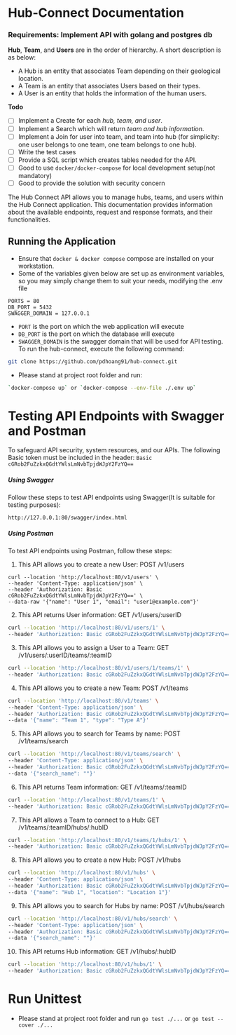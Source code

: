 # Hub-Connect Documentation
### Requirements: Implement API with golang and postgres db

**Hub**, **Team**, and **Users** are in the order of hierarchy. A short description is as below:

- A Hub is an entity that associates Team depending on their geological location.
- A Team is an entity that associates Users based on their types.
- A User is an entity that holds the information of the human users.

**Todo**
- [ ] Implement a Create for each _hub, team, and user_.
- [ ] Implement a Search which will return _team and hub information_.
- [ ] Implement a Join for user into team, and team into hub (for simplicity: one user belongs to one team, one team belongs to one hub).
- [ ] Write the test cases
- [ ] Provide a SQL script which creates tables needed for the API.
- [ ] Good to use `docker/docker-compose` for local development setup(not mandatory)
- [ ] Good to provide the solution with security concern

The Hub Connect API allows you to manage hubs, teams, and users within the Hub Connect application. This documentation provides information about the available endpoints, request and response formats, and their functionalities.


## Running the Application
- Ensure that `docker & docker compose` compose are installed on your workstation.
- Some of the variables given below are set up as environment variables, so you may simply change them to suit your needs, modifying the .env file
```
PORTS = 80
DB_PORT = 5432
SWAGGER_DOMAIN = 127.0.0.1
```
- `PORT` is the port on which the web application will execute
- `DB_PORT` is the port on which the database will execute
- `SWAGGER_DOMAIN` is the swagger domain that will be used for API testing.
To run the hub-connect, execute the following command:
```sh
git clone https://github.com/pdhoang91/hub-connect.git
```
- Please stand at project root folder and run:
```sh
`docker-compose up` or `docker-compose --env-file ./.env up`
```
# Testing API Endpoints with Swagger and Postman
To safeguard API security, system resources, and our APIs. The following Basic token must be included in the header:
`Basic cGRob2FuZzkxQGdtYWlsLmNvbTpjdWJpY2FzYQ==`

##### Using Swagger
Follow these steps to test API endpoints using Swagger(It is suitable for testing purposes):
```shell
http://127.0.0.1:80/swagger/index.html
```

#####  Using Postman
To test API endpoints using Postman, follow these steps:

1. This API allows you to create a new User: POST /v1/users
```shell
curl --location 'http://localhost:80/v1/users' \
--header 'Content-Type: application/json' \
--header 'Authorization: Basic cGRob2FuZzkxQGdtYWlsLmNvbTpjdWJpY2FzYQ==' \
--data-raw '{"name": "User 1", "email": "user1@example.com"}'
```

2. This API returns User information: GET /v1/users/:userID
```sh
curl --location 'http://localhost:80/v1/users/1' \
--header 'Authorization: Basic cGRob2FuZzkxQGdtYWlsLmNvbTpjdWJpY2FzYQ=='
```
3. This API allows you to assign a User to a Team: GET /v1/users/:userID/teams/:teamID
```sh
curl --location 'http://localhost:80/v1/users/1/teams/1' \
--header 'Authorization: Basic cGRob2FuZzkxQGdtYWlsLmNvbTpjdWJpY2FzYQ=='
```

4.  This API allows you to create a new Team: POST /v1/teams
```sh
curl --location 'http://localhost:80/v1/teams' \
--header 'Content-Type: application/json' \
--header 'Authorization: Basic cGRob2FuZzkxQGdtYWlsLmNvbTpjdWJpY2FzYQ==' \
--data '{"name": "Team 1", "type": "Type A"}'
```
5.  This API allows you to search for Teams by name: POST /v1/teams/search
```sh
curl --location 'http://localhost:80/v1/teams/search' \
--header 'Content-Type: application/json' \
--header 'Authorization: Basic cGRob2FuZzkxQGdtYWlsLmNvbTpjdWJpY2FzYQ==' \
--data '{"search_name": ""}'
```
6.  This API returns Team information: GET /v1/teams/:teamID
```sh
curl --location 'http://localhost:80/v1/teams/1' \
--header 'Authorization: Basic cGRob2FuZzkxQGdtYWlsLmNvbTpjdWJpY2FzYQ=='
```
7. This API allows a Team to connect to a Hub: GET /v1/teams/:teamID/hubs/:hubID
```sh
curl --location 'http://localhost:80/v1/teams/1/hubs/1' \
--header 'Authorization: Basic cGRob2FuZzkxQGdtYWlsLmNvbTpjdWJpY2FzYQ=='
```

8. This API allows you to create a new Hub: POST /v1/hubs
```sh
curl --location 'http://localhost:80/v1/hubs' \
--header 'Content-Type: application/json' \
--header 'Authorization: Basic cGRob2FuZzkxQGdtYWlsLmNvbTpjdWJpY2FzYQ==' \
--data '{"name": "Hub 1", "location": "Location 1"}'
```
9. This API allows you to search for Hubs by name: POST /v1/hubs/search
```sh
curl --location 'http://localhost:80/v1/hubs/search' \
--header 'Content-Type: application/json' \
--header 'Authorization: Basic cGRob2FuZzkxQGdtYWlsLmNvbTpjdWJpY2FzYQ==' \
--data '{"search_name": ""}'
```
10. This API returns Hub information: GET /v1/hubs/:hubID
```sh
curl --location 'http://localhost:80/v1/hubs/1' \
--header 'Authorization: Basic cGRob2FuZzkxQGdtYWlsLmNvbTpjdWJpY2FzYQ=='
```

# Run Unittest
- Please stand at project root folder and run `go test ./...` or `go test --cover ./...`